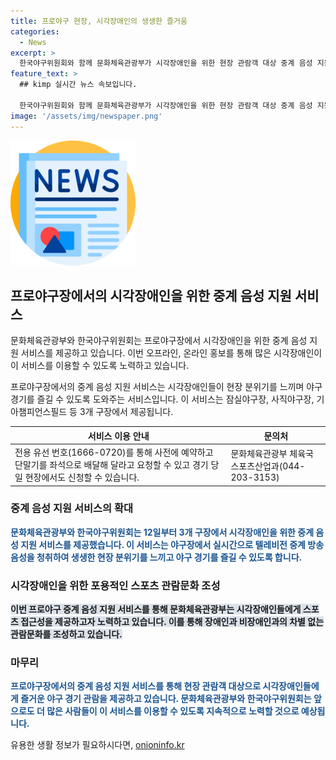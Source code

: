 ```yaml
---
title: 프로야구 현장, 시각장애인의 생생한 즐거움
categories:
  - News
excerpt: >
  한국야구위원회와 함께 문화체육관광부가 시각장애인을 위한 현장 관람객 대상 중계 음성 지원 서비스를 제공한다. 서비스를 통해 시각장애인은 전용 단말기를 통해 야구 경기를 실시간으로 청취하며 생생한 분위기를 느낄 수 있게 되었다. 또한, 올해는 더 많은 이들이 서비스를 이용할 수 있도록 홍보를 확대하고, 사전예약 및 당일 현장에서도 신청할 수 있도록 지원한다. 문화체육관광부의 장미란 차관은 이를 통해 시각장애인들의 스포츠 접근성 향상과 포용적인 스포츠 관람문화 조성에 노력하겠다고 밝혔다.
feature_text: >
  ## kimp 실시간 뉴스 속보입니다.

  한국야구위원회와 함께 문화체육관광부가 시각장애인을 위한 현장 관람객 대상 중계 음성 지원 서비스를 제공한다. 서비스를 통해 시각장애인은 전용 단말기를 통해 야구 경기를 실시간으로 청취하며 생생한 분위기를 느낄 수 있게 되었다. 또한, 올해는 더 많은 이들이 서비스를 이용할 수 있도록 홍보를 확대하고, 사전예약 및 당일 현장에서도 신청할 수 있도록 지원한다. 문화체육관광부의 장미란 차관은 이를 통해 시각장애인들의 스포츠 접근성 향상과 포용적인 스포츠 관람문화 조성에 노력하겠다고 밝혔다.
image: '/assets/img/newspaper.png'
---
```


<p><img src="/assets/img/newspaper.png" alt="kimplant 속보" /></p>

<h2 data-ke-size="size26">프로야구장에서의 시각장애인을 위한 중계 음성 지원 서비스</h2>

<p>문화체육관광부와 한국야구위원회는 프로야구장에서 시각장애인을 위한 중계 음성 지원 서비스를 제공하고 있습니다.
이번 오프라인, 온라인 홍보를 통해 많은 시각장애인이 이 서비스를 이용할 수 있도록 노력하고 있습니다.</p>

<p data-ke-size="size16">프로야구장에서의 중계 음성 지원 서비스는 시각장애인들이 현장 분위기를 느끼며 야구 경기를 즐길 수 있도록 도와주는 서비스입니다. 이 서비스는 잠실야구장, 사직야구장, 기아챔피언스필드 등 3개 구장에서 제공됩니다.</p>

<table>
<thead>
<tr>
<th>서비스 이용 안내</th>
<th>문의처</th>
</tr>
</thead>
<tbody>
<tr>
<td style="text-align: left;">전용 유선 번호(1666-0720)를 통해 사전에 예약하고 단말기를 좌석으로 배달해 달라고 요청할 수 있고 경기 당일 현장에서도 신청할 수 있습니다.</td>
<td style="text-align: left;">문화체육관광부 체육국 스포츠산업과(044-203-3153)</td>
</tr>
</tbody>
</table>

<h3>중계 음성 지원 서비스의 확대</h3>

<p><b><span style="color: #1a5490;">문화체육관광부와 한국야구위원회는 12일부터 3개 구장에서 시각장애인을 위한 중계 음성 지원 서비스를 제공했습니다. 이 서비스는 야구장에서 실시간으로 텔레비전 중계 방송 음성을 청취하여 생생한 현장 분위기를 느끼고 야구 경기를 즐길 수 있도록 합니다.</span></b></p>

<h3>시각장애인을 위한 포용적인 스포츠 관람문화 조성</h3>

<p><b><span style="background-color: #21538527;">이번 프로야구 중계 음성 지원 서비스를 통해 문화체육관광부는 시각장애인들에게 스포츠 접근성을 제공하고자 노력하고 있습니다. 이를 통해 장애인과 비장애인과의 차별 없는 관람문화를 조성하고 있습니다.</span></b></p>

<h3>마무리</h3>

<p><b><span style="color: #1a5490;">프로야구장에서의 중계 음성 지원 서비스를 통해 현장 관람객 대상으로 시각장애인들에게 즐거운 야구 경기 관람을 제공하고 있습니다. 문화체육관광부와 한국야구위원회는 앞으로도 더 많은 사람들이 이 서비스를 이용할 수 있도록 지속적으로 노력할 것으로 예상됩니다.</span></b></p>
유용한 생활 정보가 필요하시다면, <a href="https://onioninfo.kr" rel="dofollow">onioninfo.kr</a>


